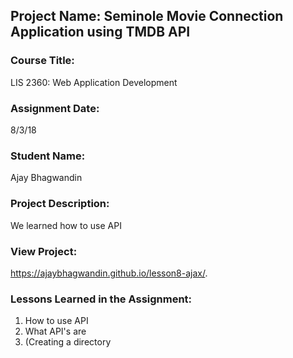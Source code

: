 ## Project Name:  Seminole Movie Connection Application using TMDB API

### Course Title:
LIS 2360:  Web Application Development

### Assignment Date:  
8/3/18
### Student Name:  
Ajay Bhagwandin
### Project Description:
We learned how to use API
### View Project:
https://ajaybhagwandin.github.io/lesson8-ajax/.


### Lessons Learned in the Assignment:
1. How to use API
2. What API's are
3. (Creating a directory 
